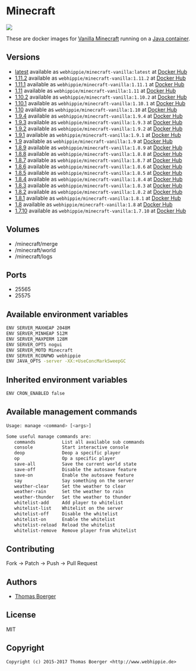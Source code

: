 # Minecraft

[![](https://images.microbadger.com/badges/image/webhippie/minecraft-vanilla:1.9.svg)](https://microbadger.com/images/webhippie/minecraft-vanilla:1.9 "Get your own image badge on microbadger.com")

These are docker images for [Vanilla Minecraft](https://minecraft.net) running on a [Java container](https://registry.hub.docker.com/u/webhippie/java/).


## Versions

* [latest](https://github.com/dockhippie/minecraft-vanilla/tree/master) available as ```webhippie/minecraft-vanilla:latest``` at [Docker Hub](https://registry.hub.docker.com/u/webhippie/minecraft-vanilla/)
* [1.11.2](https://github.com/dockhippie/minecraft-vanilla/tree/1.11.2) available as ```webhippie/minecraft-vanilla:1.11.2``` at [Docker Hub](https://registry.hub.docker.com/u/webhippie/minecraft-vanilla/)
* [1.11.1](https://github.com/dockhippie/minecraft-vanilla/tree/1.11.1) available as ```webhippie/minecraft-vanilla:1.11.1``` at [Docker Hub](https://registry.hub.docker.com/u/webhippie/minecraft-vanilla/)
* [1.11](https://github.com/dockhippie/minecraft-vanilla/tree/1.11) available as ```webhippie/minecraft-vanilla:1.11``` at [Docker Hub](https://registry.hub.docker.com/u/webhippie/minecraft-vanilla/)
* [1.10.2](https://github.com/dockhippie/minecraft-vanilla/tree/1.10.2) available as ```webhippie/minecraft-vanilla:1.10.2``` at [Docker Hub](https://registry.hub.docker.com/u/webhippie/minecraft-vanilla/)
* [1.10.1](https://github.com/dockhippie/minecraft-vanilla/tree/1.10.1) available as ```webhippie/minecraft-vanilla:1.10.1``` at [Docker Hub](https://registry.hub.docker.com/u/webhippie/minecraft-vanilla/)
* [1.10](https://github.com/dockhippie/minecraft-vanilla/tree/1.10) available as ```webhippie/minecraft-vanilla:1.10``` at [Docker Hub](https://registry.hub.docker.com/u/webhippie/minecraft-vanilla/)
* [1.9.4](https://github.com/dockhippie/minecraft-vanilla/tree/1.9.4) available as ```webhippie/minecraft-vanilla:1.9.4``` at [Docker Hub](https://registry.hub.docker.com/u/webhippie/minecraft-vanilla/)
* [1.9.3](https://github.com/dockhippie/minecraft-vanilla/tree/1.9.3) available as ```webhippie/minecraft-vanilla:1.9.3``` at [Docker Hub](https://registry.hub.docker.com/u/webhippie/minecraft-vanilla/)
* [1.9.2](https://github.com/dockhippie/minecraft-vanilla/tree/1.9.2) available as ```webhippie/minecraft-vanilla:1.9.2``` at [Docker Hub](https://registry.hub.docker.com/u/webhippie/minecraft-vanilla/)
* [1.9.1](https://github.com/dockhippie/minecraft-vanilla/tree/1.9.1) available as ```webhippie/minecraft-vanilla:1.9.1``` at [Docker Hub](https://registry.hub.docker.com/u/webhippie/minecraft-vanilla/)
* [1.9](https://github.com/dockhippie/minecraft-vanilla/tree/1.9) available as ```webhippie/minecraft-vanilla:1.9``` at [Docker Hub](https://registry.hub.docker.com/u/webhippie/minecraft-vanilla/)
* [1.8.9](https://github.com/dockhippie/minecraft-vanilla/tree/1.8.9) available as ```webhippie/minecraft-vanilla:1.8.9``` at [Docker Hub](https://registry.hub.docker.com/u/webhippie/minecraft-vanilla/)
* [1.8.8](https://github.com/dockhippie/minecraft-vanilla/tree/1.8.8) available as ```webhippie/minecraft-vanilla:1.8.8``` at [Docker Hub](https://registry.hub.docker.com/u/webhippie/minecraft-vanilla/)
* [1.8.7](https://github.com/dockhippie/minecraft-vanilla/tree/1.8.7) available as ```webhippie/minecraft-vanilla:1.8.7``` at [Docker Hub](https://registry.hub.docker.com/u/webhippie/minecraft-vanilla/)
* [1.8.6](https://github.com/dockhippie/minecraft-vanilla/tree/1.8.6) available as ```webhippie/minecraft-vanilla:1.8.6``` at [Docker Hub](https://registry.hub.docker.com/u/webhippie/minecraft-vanilla/)
* [1.8.5](https://github.com/dockhippie/minecraft-vanilla/tree/1.8.5) available as ```webhippie/minecraft-vanilla:1.8.5``` at [Docker Hub](https://registry.hub.docker.com/u/webhippie/minecraft-vanilla/)
* [1.8.4](https://github.com/dockhippie/minecraft-vanilla/tree/1.8.4) available as ```webhippie/minecraft-vanilla:1.8.4``` at [Docker Hub](https://registry.hub.docker.com/u/webhippie/minecraft-vanilla/)
* [1.8.3](https://github.com/dockhippie/minecraft-vanilla/tree/1.8.3) available as ```webhippie/minecraft-vanilla:1.8.3``` at [Docker Hub](https://registry.hub.docker.com/u/webhippie/minecraft-vanilla/)
* [1.8.2](https://github.com/dockhippie/minecraft-vanilla/tree/1.8.2) available as ```webhippie/minecraft-vanilla:1.8.2``` at [Docker Hub](https://registry.hub.docker.com/u/webhippie/minecraft-vanilla/)
* [1.8.1](https://github.com/dockhippie/minecraft-vanilla/tree/1.8.1) available as ```webhippie/minecraft-vanilla:1.8.1``` at [Docker Hub](https://registry.hub.docker.com/u/webhippie/minecraft-vanilla/)
* [1.8](https://github.com/dockhippie/minecraft-vanilla/tree/1.8) available as ```webhippie/minecraft-vanilla:1.8``` at [Docker Hub](https://registry.hub.docker.com/u/webhippie/minecraft-vanilla/)
* [1.7.10](https://github.com/dockhippie/minecraft-vanilla/tree/1.7.10) available as ```webhippie/minecraft-vanilla:1.7.10``` at [Docker Hub](https://registry.hub.docker.com/u/webhippie/minecraft-vanilla/)


## Volumes

* /minecraft/merge
* /minecraft/world
* /minecraft/logs


## Ports

* 25565
* 25575


## Available environment variables

```bash
ENV SERVER_MAXHEAP 2048M
ENV SERVER_MINHEAP 512M
ENV SERVER_MAXPERM 128M
ENV SERVER_OPTS nogui
ENV SERVER_MOTD Minecraft
ENV SERVER_RCONPWD webhippie
ENV JAVA_OPTS -server -XX:+UseConcMarkSweepGC
```


## Inherited environment variables

```bash
ENV CRON_ENABLED false
```


## Available management commands

```bash
Usage: manage <command> [<args>]

Some useful manage commands are:
   commands          List all available sub commands
   console           Start interactive console
   deop              Deop a specific player
   op                Op a specific player
   save-all          Save the current world state
   save-off          Disable the autosave feature
   save-on           Enable the autosave feature
   say               Say something on the server
   weather-clear     Set the weather to clear
   weather-rain      Set the weather to rain
   weather-thunder   Set the weather to thunder
   whitelist-add     Add player to whitelist
   whitelist-list    Whitelist on the server
   whitelist-off     Disable the whitelist
   whitelist-on      Enable the whitelist
   whitelist-reload  Reload the whitelist
   whitelist-remove  Remove player from whitelist
```


## Contributing

Fork -> Patch -> Push -> Pull Request


## Authors

* [Thomas Boerger](https://github.com/tboerger)


## License

MIT


## Copyright

```
Copyright (c) 2015-2017 Thomas Boerger <http://www.webhippie.de>
```
